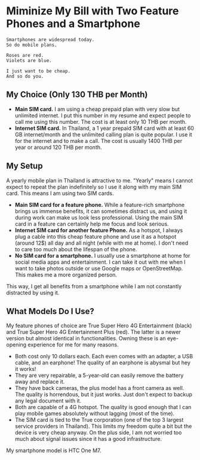 # Miminize My Bill with Two Feature Phones and a Smartphone

```text
Smartphones are widespread today.
So do mobile plans.

Roses are red.
Violets are blue.

I just want to be cheap.
And so do you.
```

## My Choice (Only 130 THB per Month)

- **Main SIM card.** I am using a cheap prepaid plan with very slow but unlimited internet. I put this number in my resume and expect people to call me using this number. The cost is at least only 10 THB per month.
- **Internet SIM card.** In Thailand, a 1 year prepaid SIM card with at least 60 GB internet/month and the unlimited calling plan is quite popular. I use it for the internet and to make a call. The cost is usually 1400 THB per year or around 120 THB per month.

## My Setup

A yearly mobile plan in Thailand is attractive to me. "Yearly" means I cannot expect to repeat the plan indefinitely so I use it along with my main SIM card. This means I am using two SIM cards.

- **Main SIM card for a feature phone.** While a feature-rich smartphone brings us immense benefits, it can sometimes distract us, and using it during work can make us look less professional. Using the main SIM card in a feature can certainly help me focus and look serious.
- **Internet SIM card for another feature Phone.** As a hotspot, I always plug a cable into this cheap feature phone and use it as a hotspot (around 12$) all day and all night (while with me at home). I don't need to care too much about the lifespan of the phone.
- **No SIM card for a smartphone.** I usually use a smartphone at home for social media apps and entertainment. I can take it out with me when I want to take photos outside or use Google maps or OpenStreetMap. This makes me a more organized person.

This way, I get all benefits from a smartphone while I am not constantly distracted by using it.

## What Models Do I Use?

My feature phones of choice are True Super Hero 4G Entertainment (black) and True Super Hero 4G Entertainment Plus (red). The latter is a newer version but almost identical in functionalities. Owning these is an eye-opening experience for me for many reasons.

- Both cost only 10 dollars each. Each even comes with an adapter, a USB cable, and an earphone! The quality of an earphone is abysmal but hey it works!
- They are very repairable, a 5-year-old can easily remove the battery away and replace it.
- They have back cameras, the plus model has a front camera as well. The quality is horrendous, but it just works. Just don't expect to backup any legal document with it.
- Both are capable of a 4G hotspot. The quality is good enough that I can play mobile games absolutely without lagging (most of the time).
- The SIM card is tied to the True corporation (one of the top 3 largest service providers in Thailand). This limits my freedom quite a bit but the device is very cheap anyway. On the plus side, I am not worried too much about signal issues since it has a good infrastructure.

My smartphone model is HTC One M7.
